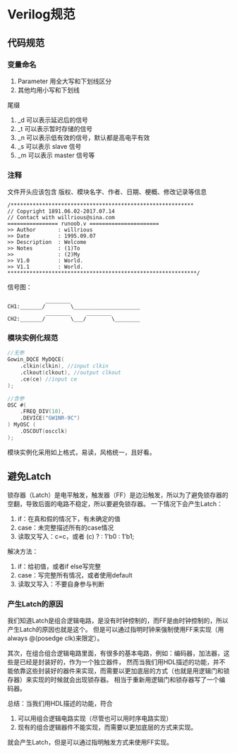 # Verilog规范

## 代码规范
### 变量命名
1. Parameter 用全大写和下划线区分
2. 其他均用小写和下划线

尾缀
1. _d 可以表示延迟后的信号
2. _t 可以表示暂时存储的信号
3. _n 可以表示低有效的信号，默认都是高电平有效
4. _s 可以表示 slave 信号
5. _m 可以表示 master 信号等

### 注释
文件开头应该包含 版权、模块名字、作者、日期、梗概、修改记录等信息
```text
/**********************************************************
// Copyright 1891.06.02-2017.07.14
// Contact with willrious@sina.com
================ runoob.v ======================
>> Author       : willrious
>> Date         : 1995.09.07
>> Description  : Welcome
>> Notes        : (1)To 
>>              : (2)My
>> V1.0         : World.
>> V1.1         : World.
************************************************************/
```

信号图：
```text
            ________
CH1:_______/        \_____________________
            ________     ________
CH2:_______/        \___/        \________
```

### 模块实例化规范
```verilog
//无参
Gowin_DQCE MyDQCE(
    .clkin(clkin), //input clkin
    .clkout(clkout), //output clkout
    .ce(ce) //input ce
);

//含参
OSC #(
    .FREQ_DIV(10),
    .DEVICE("GW1NR-9C")
) MyOSC (
    .OSCOUT(oscclk)
);
```
模块实例化采用如上格式，易读，风格统一，且好看。

## 避免Latch
锁存器（Latch）是电平触发，触发器（FF）是边沿触发，所以为了避免锁存器的空翻，导致后面的电路不稳定，所以要避免锁存器。
一下情况下会产生Latch：
1. if：在真和假的情况下，有未确定的值
2. case：未完整描述所有的case情况
3. 读取又写入：c=c，或者 (c) ? : 1'b0 : 1'b1;

解决方法：
1. if：给初值，或者if else写完整
2. case：写完整所有情况，或者使用default
3. 读取又写入：不要自身参与判断

### 产生Latch的原因
我们知道Latch是组合逻辑电路，是没有时钟控制的，而FF是由时钟控制的，所以产生Latch的原因也就是这个。
但是可以通过指明时钟来强制使用FF来实现（用always @(posedge clk)来限定）。

其次，在组合组合逻辑电路里面，有很多的基本电路，例如：编码器，加法器，这些是已经是封装好的，作为一个独立器件，
然而当我们用HDL描述的功能，并不能依靠这些封装好的器件来实现，而需要以更加底层的方式（也就是用逻辑门和锁存器）来实现的时候就会出现锁存器。
相当于重新用逻辑门和锁存器写了一个编码器。

总结：当我们用HDL描述的功能，符合
1. 可以用组合逻辑电路实现（尽管也可以用时序电路实现）
2. 现有的组合逻辑器件不能实现，而需要以更加底层的方式来实现。

就会产生Latch，但是可以通过指明触发方式来使用FF实现。